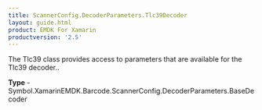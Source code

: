```yaml
---
title: ScannerConfig.DecoderParameters.Tlc39Decoder
layout: guide.html 
product: EMDK For Xamarin 
productversion: '2.5' 
---
```

The Tlc39 class provides access to parameters that are available for the Tlc39 decoder..

**Type** - Symbol.XamarinEMDK.Barcode.ScannerConfig.DecoderParameters.BaseDecoder



